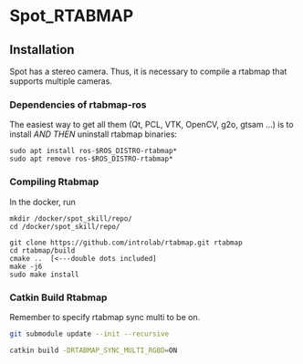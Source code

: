# Spot_RTABMAP
## Installation
Spot has a stereo camera. Thus, it is necessary to compile a rtabmap that supports multiple cameras.

### Dependencies of rtabmap-ros
The easiest way to get all them (Qt, PCL, VTK, OpenCV, g2o, gtsam ...) is to install *AND THEN* uninstall rtabmap binaries:

```
sudo apt install ros-$ROS_DISTRO-rtabmap*
sudo apt remove ros-$ROS_DISTRO-rtabmap*
```

### Compiling Rtabmap
In the docker, run
```
mkdir /docker/spot_skill/repo/
cd /docker/spot_skill/repo/

git clone https://github.com/introlab/rtabmap.git rtabmap
cd rtabmap/build
cmake ..  [<---double dots included]
make -j6
sudo make install
```

### Catkin Build Rtabmap
Remember to specify rtabmap sync multi to be on.
```bash
git submodule update --init --recursive

catkin build -DRTABMAP_SYNC_MULTI_RGBD=ON
```

